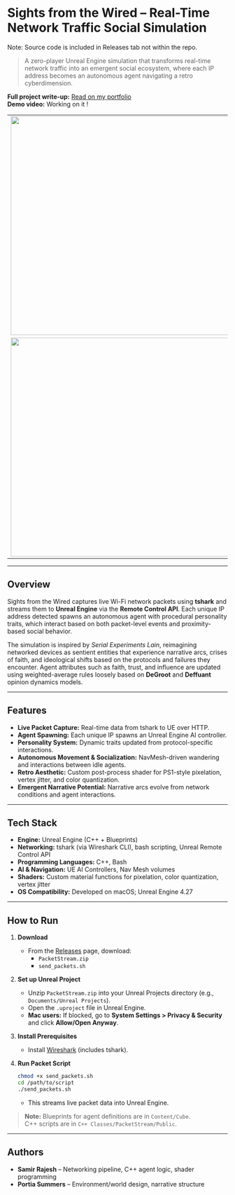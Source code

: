 # Sights from the Wired – Real-Time Network Traffic Social Simulation

Note: Source code is included in Releases tab not within the repo.

> A zero-player Unreal Engine simulation that transforms real-time network traffic into an emergent social ecosystem, where each IP address becomes an autonomous agent navigating a retro cyberdimension.

**Full project write-up:** [Read on my portfolio](https://samirsfolder.com)  
**Demo video:** Working on it !

|  |  |
|--|--|
| <img src="https://github.com/user-attachments/assets/b0aa9ee2-346b-43d0-b2d0-9614855bb108" width="500px"/> | <img src="https://github.com/user-attachments/assets/1f7de6f3-2fee-42ca-84c1-5a6a84f0f5f5" width="500px"/> |
| <img src="https://github.com/user-attachments/assets/a5c0a0b3-75a7-4dab-a0cb-1767f9242968" width="500px"/> | <img src="https://github.com/user-attachments/assets/a3e7f18d-cf52-445f-96e3-66a07105126e" width="500px"/> |

---

## Overview
Sights from the Wired captures live Wi-Fi network packets using **tshark** and streams them to **Unreal Engine** via the **Remote Control API**. Each unique IP address detected spawns an autonomous agent with procedural personality traits, which interact based on both packet-level events and proximity-based social behavior.

The simulation is inspired by *Serial Experiments Lain*, reimagining networked devices as sentient entities that experience narrative arcs, crises of faith, and ideological shifts based on the protocols and failures they encounter. Agent attributes such as faith, trust, and influence are updated using weighted-average rules loosely based on **DeGroot** and **Deffuant** opinion dynamics models.

---

## Features
- **Live Packet Capture:** Real-time data from tshark to UE over HTTP.
- **Agent Spawning:** Each unique IP spawns an Unreal Engine AI controller.
- **Personality System:** Dynamic traits updated from protocol-specific interactions.
- **Autonomous Movement & Socialization:** NavMesh-driven wandering and interactions between idle agents.
- **Retro Aesthetic:** Custom post-process shader for PS1-style pixelation, vertex jitter, and color quantization.
- **Emergent Narrative Potential:** Narrative arcs evolve from network conditions and agent interactions.

---

## Tech Stack
- **Engine:** Unreal Engine (C++ + Blueprints)
- **Networking:** tshark (via Wireshark CLI), bash scripting, Unreal Remote Control API
- **Programming Languages:** C++, Bash
- **AI & Navigation:** UE AI Controllers, Nav Mesh volumes
- **Shaders:** Custom material functions for pixelation, color quantization, vertex jitter
- **OS Compatibility:** Developed on macOS; Unreal Engine 4.27

---

## How to Run

1. **Download**
   - From the [Releases](https://github.com/samirrajes/sights-from-the-wired/releases) page, download:
     - `PacketStream.zip`
     - `send_packets.sh`

2. **Set up Unreal Project**
   - Unzip `PacketStream.zip` into your Unreal Projects directory (e.g., `Documents/Unreal Projects`).
   - Open the `.uproject` file in Unreal Engine.
   - **Mac users:** If blocked, go to **System Settings > Privacy & Security** and click **Allow/Open Anyway**.

3. **Install Prerequisites**
   - Install [Wireshark](https://www.wireshark.org/) (includes tshark).

4. **Run Packet Script**
   ```bash
   chmod +x send_packets.sh
   cd /path/to/script
   ./send_packets.sh
   ```
   - This streams live packet data into Unreal Engine.

> **Note:** Blueprints for agent definitions are in `Content/Cube`.  
> C++ scripts are in `C++ Classes/PacketStream/Public`.

---

## Authors
- **Samir Rajesh** – Networking pipeline, C++ agent logic, shader programming
- **Portia Summers** – Environment/world design, narrative structure
